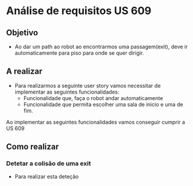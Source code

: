 # Análise de requisitos US 609

## Objetivo

* Ao dar um path ao robot ao encontrarmos uma passagem(exit), deve ir automaticamente para piso para onde se quer dirigir.

## A realizar

* Para realizarmos a seguinte user story vamos necessitar de implementar as seguintes funcionalidades:
  * Funcionalidade que, faça o robot andar automaticamente
  * Funcionalidade que permita escolher uma sala de inicio e uma de fim.

Ao implementar as seguintes funcionalidades vamos conseguir cumprir a US 609

## Como realizar
### Detetar a colisão de uma exit

* Para realizar esta deteção 
